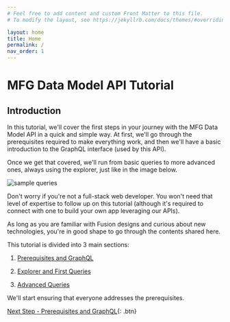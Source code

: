 ```yaml
---
# Feel free to add content and custom Front Matter to this file.
# To modify the layout, see https://jekyllrb.com/docs/themes/#overriding-theme-defaults

layout: home
title: Home
permalink: /
nav_order: 1
---
```


# MFG Data Model API Tutorial

## Introduction

In this tutorial, we'll cover the first steps in your journey with the MFG Data Model API in a quick and simple way. At first, we'll go through the prerequisites required to make everything work, and then we'll have a basic introduction to the GraphQL interface (used by this API).

Once we get that covered, we'll run from basic queries to more advanced ones, always using the explorer, just like in the image below.

![sample queries](/mfgdm-api-tutorial/assets/images/getproperties.png)

Don't worry if you're not a full-stack web developer. You won't need that level of expertise to follow up on this tutorial (although it's required to connect with one to build your own app leveraging our APIs).

As long as you are familiar with Fusion designs and curious about new technologies, you're in good shape to go through the contents shared here.

This tutorial is divided into 3 main sections:

1. [Prerequisites and GraphQL](./prerequisites/home/)

2. [Explorer and First Queries](./explorer/home/)

3. [Advanced Queries](./connection/home/)

We'll start ensuring that everyone addresses the prerequisites.

[Next Step - Prerequisites and GraphQL](./prerequisites/home/){: .btn}
